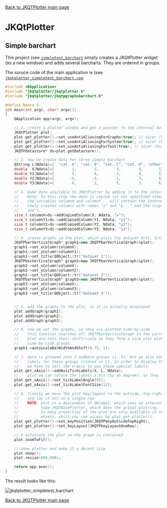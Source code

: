 [Back to JKQTPlotter main page](https://github.com/jkriege2/JKQtPlotter/)

# JKQtPlotter

## Simple barchart
This project (see [`simpletest_barchart`](https://github.com/jkriege2/JKQtPlotter/blob/master/examples/simpletest_barchart) simply creates a JKQtPlotter widget (as a new window) and adds several barcharts. They are ordered in groups.

The soruce code of the main application is (see [`jkqtplotter_simpletest_barchart.cpp`](https://github.com/jkriege2/JKQtPlotter/blob/master/examples/simpletest_barchart/jkqtplotter_simpletest_barchart.cpp):
```c++
#include <QApplication>
#include "jkqtplotter/jkqtplotter.h"
#include "jkqtplotter/jkqtpgraphsbarchart.h"

#define Ndata 5
int main(int argc, char* argv[])
{
    QApplication app(argc, argv);

    // 1. create a plotter window and get a pointer to the internal datastore (for convenience)
    JKQtPlotter plot;
    plot.get_plotter()->set_useAntiAliasingForGraphs(true); // nicer (but slower) plotting
    plot.get_plotter()->set_useAntiAliasingForSystem(true); // nicer (but slower) plotting
    plot.get_plotter()->set_useAntiAliasingForText(true); // nicer (but slower) text rendering
    JKQTPdatastore* ds=plot.getDatastore();

    // 2. now we create data for three simple barchart
    QString L[Ndata]={  "cat. A", "cat. B", "cat. C", "cat. D", "other"};
    double  X[Ndata]={        1,        2,        3,        4,       5};
    double Y1[Ndata]={        5,        4,        3,        4,       5};
    double Y2[Ndata]={       -5,       -3,        1,        3,       6};
    double Y3[Ndata]={        6,        2,        5,        3,       6};

    // 3. make data available to JKQtPlotter by adding it to the internal datastore.
    //    Note: In this step the data is copied (of not specified otherwise)
    //    the variables columnX and columnY... will contain the internal column ID of the
    //    newly created columns with names "x" and "y..." and the (copied) data from X
    //    and Y...
    size_t columnX=ds->addCopiedColumn(X, Ndata, "x");
    size_t columnY1=ds->addCopiedColumn(Y1, Ndata, "y1");
    size_t columnY2=ds->addCopiedColumn(Y2, Ndata, "y2");
    size_t columnY3=ds->addCopiedColumn(Y3, Ndata, "y3");

    // 4. create graphs in the plot, which plots the dataset X/Y1, X/Y2 and X/Y3:
    JKQTPbarVerticalGraph* graph1=new JKQTPbarVerticalGraph(&plot);
    graph1->set_xColumn(columnX);
    graph1->set_yColumn(columnY1);
    graph1->set_title(QObject::tr("dataset 1"));
    JKQTPbarVerticalGraph* graph2=new JKQTPbarVerticalGraph(&plot);
    graph2->set_xColumn(columnX);
    graph2->set_yColumn(columnY2);
    graph2->set_title(QObject::tr("dataset 2"));
    JKQTPbarVerticalGraph* graph3=new JKQTPbarVerticalGraph(&plot);
    graph3->set_xColumn(columnX);
    graph3->set_yColumn(columnY3);
    graph3->set_title(QObject::tr("dataset 3"));


    // 5. add the graphs to the plot, so it is actually displayed
    plot.addGraph(graph1);
    plot.addGraph(graph2);
    plot.addGraph(graph3);

    // 6. now we set the graphs, so they are plotted side-by-side
    //    This function searches all JKQTPbarVerticalGraph in the current
    //    plot and sets their shift/scale so they form a nice plot with
    //    side-by-side groups
    graph1->autoscaleBarWidthAndShift(0.75, 1);

    // 7. data is grouped into 5 numbere groups (1..5), but we also have string
    //    labels for these groups (stored in L). In order to display these labels,
    //    we have to tell the x-Axis to use these special labels:
    plot.get_xAxis()->addAxisTickLabels(X, L, Ndata);
    //    also we can rotate the labels a bit (by 45 degree), so they fit better
    plot.get_xAxis()->set_tickLabelAngle(45);
    plot.get_xAxis()->set_tickLabelFontSize(12);

    // 8. finally we move the plot key/legend to the outside, top-right
    //    and lay it out as a single row
    //    NOTE: plot is a descendent of QWidget, which uses an internal object of
    //          type JKQTBasePlotter, which does the actual plotting.
    //          So many properties of the plot are only available in this internal
    //          object, which you can access by plot.get_plotter().
    plot.get_plotter()->set_keyPosition(JKQTPkeyOutsideTopRight);
    plot.get_plotter()->set_keyLayout(JKQTPkeyLayoutOneRow);

    // 9 autoscale the plot so the graph is contained
    plot.zoomToFit();

    // show plotter and make it a decent size
    plot.show();
    plot.resize(600,400);

    return app.exec();
}
```
The result looks like this:

![jkqtplotter_simpletest_barchart](https://raw.githubusercontent.com/jkriege2/JKQtPlotter/master/screenshots/jkqtplotter_simpletest_barchart.png)


[Back to JKQTPlotter main page](https://github.com/jkriege2/JKQtPlotter/)